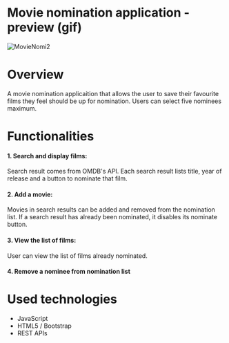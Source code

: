 # Movie nomination application - preview (gif)
![MovieNomi2](https://user-images.githubusercontent.com/47774611/107603733-b1ddd280-6bfb-11eb-83aa-3dfe26205297.gif)

# Overview
A movie nomination applicaition that allows the user to save their favourite films they feel should be up for nomination. Users can select five nominees maximum.

# Functionalities
#### 1. Search and display films:<br>
Search result comes from OMDB's API. Each search result lists title, year of release and a button to nominate that film.

#### 2. Add a movie:<br>
Movies in search results can be added and removed from the nomination list. If a search result has already been nominated, it disables its nominate button.

#### 3. View the list of films:<br>
User can view the list of films already nominated.

#### 4. Remove a nominee from nomination list

# Used technologies
- JavaScript 
- HTML5 / Bootstrap
- REST APIs

